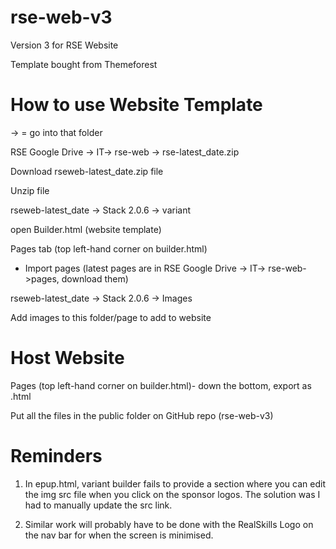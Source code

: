 # rse-web-v3
Version 3 for RSE Website

Template bought from Themeforest



# How to use Website Template

-> = go into that folder

RSE Google Drive -> IT-> rse-web -> rse-latest_date.zip

Download rseweb-latest_date.zip file

Unzip file

rseweb-latest_date -> Stack 2.0.6 -> variant

open Builder.html (website template)

Pages tab (top left-hand corner on builder.html)

  - Import pages (latest pages are in RSE Google Drive -> IT-> rse-web->pages, download them)

rseweb-latest_date -> Stack 2.0.6 -> Images

Add images to this folder/page to add to website



# Host Website

Pages (top left-hand corner on builder.html)- down the bottom, export as .html

Put all the files in the public folder on GitHub repo (rse-web-v3)



# Reminders

1. In epup.html, variant builder fails to provide a section where you can edit the img src file when you click on the sponsor logos. The solution was I had to manually update the src link.

2. Similar work will probably have to be done with the RealSkills Logo on the nav bar for when the screen is minimised.


